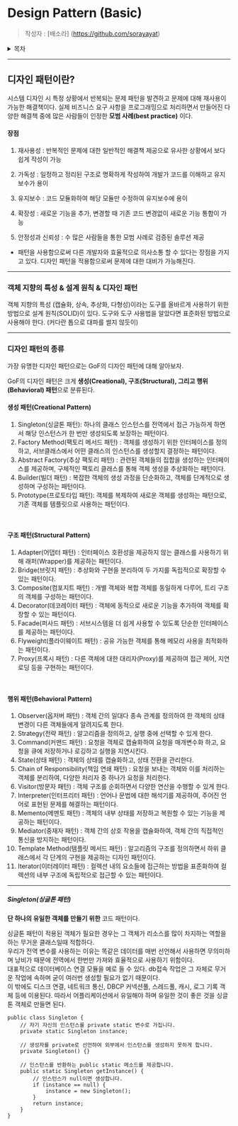 # Design Pattern (Basic)

> 작성자 : [배소라] (https://github.com/sorayayat)

<details>
<summary>목차</summary>

- [디자인 패턴란(Design Pattern)](#디자인-패턴이란)
- [1. 객체 지향의 특성 & 설계 원칙 & 디자인 패턴](#객체-지향의-특성--설계-원칙--디자인-패턴)
- [2. 디자인 패턴 종류](#디자인-패턴의-종류)



</details>

---

## 디자인 패턴이란?

시스템 디자인 시 특정 상황에서 반복되는 문제 패턴을 발견하고 문제에 대해 재사용이 가능한 해결책이다.
실제 비즈니스 요구 사항을 프로그래밍으로 처리하면서 만들어진 다양한 해결책 중에 많은 사람들이 인정한 **모범 사례(best practice)** 이다.


#### 장점

1. 재사용성 : 반복적인 문제에 대한 일반적인 해결책 제공으로 유사한 상황에서 보다 쉽게 작성이 가능

2. 가독성 : 일정하고 정리된 구조로 명확하게 작성하여 개발가 코드를 이해하고 유지보수가 용이

3. 유지보수 : 코드 모듈화하여 해당 모듈만 수정하여 유지보수에 용이

4. 확장성 : 새로운 기능을 추가, 변경할 때 기존 코드 변경없이 새로운 기능 통합이 가능

5. 안정성과 신뢰성 : 수 많은 사람들을 통한 모범 사례로 검증된 솔루션 제공

- 패턴을 사용함으로써 다른 개발자와 효율적으로 의사소통 할 수 있다는 장점을 가지고 있다.
디자인 패턴을 적용함으로써 문제에 대한 대비가 가능해진다.
---
### 객체 지향의 특성 & 설계 원칙 & 디자인 패턴

객체 지향의 특성 (캡슐화, 상속, 추상화, 다형성)이라는 도구를 올바르게 사용하기 위한 방법으로 설계 원칙(SOLID)이 있다.
도구와 도구 사용법을 알았다면 표준화된 방법으로 사용해야 한다.
(커다란 톱으로 대파를 썰지 않듯이)

---
### 디자인 패턴의 종류

가장 유명한 디자인 패턴으로는 GoF의 디자인 패턴에 대해 알아보자.

GoF의 디자인 패턴은 크게 **생성(Creational), 구조(Structural), 그리고 행위(Behavioral) 패턴**으로 분류된다.

#### 생성 패턴(Creational Pattern)

1. Singleton(싱글톤 패턴): 하나의 클래스 인스턴스를 전역에서 접근 가능하게 하면서 해당 인스턴스가 한 번만 생성되도록 보장하는 패턴이다.
2. Factory Method(팩토리 메서드 패턴) : 객체를 생성하기 위한 인터페이스를 정의하고, 서브클래스에서 어떤 클래스의 인스턴스를 생성할지 결정하는 패턴이다.
3. Abstract Factory(추상 팩토리 패턴) : 관련된 객체들의 집합을 생성하는 인터페이스를 제공하며, 구체적인 팩토리 클래스를 통해 객체 생성을 추상화하는 패턴이다.
4. Builder(빌더 패턴) : 복잡한 객체의 생성 과정을 단순화하고, 객체를 단계적으로 생성하며 구성하는 패턴이다.
5. Prototype(프로토타입 패턴): 객체를 복제하여 새로운 객체를 생성하는 패턴으로, 기존 객체를 템플릿으로 사용하는 패턴이다.

 
#### 구조 패턴(Structural Pattern)

1. Adapter(어댑터 패턴) : 인터페이스 호환성을 제공하지 않는 클래스를 사용하기 위해 래퍼(Wrapper)를 제공하는 패턴이다.
2. Bridge(브릿지 패턴) : 추상화와 구현을 분리하여 두 가지를 독립적으로 확장할 수 있는 패턴이다.
3. Composite(컴포지트 패턴) : 개별 객체와 복합 객체를 동일하게 다루어, 트리 구조의 객체를 구성하는 패턴이다.
4. Decorator(데코레이터 패턴) : 객체에 동적으로 새로운 기능을 추가하여 객체를 확장할 수 있는 패턴이다.
5. Facade(퍼사드 패턴) : 서브시스템을 더 쉽게 사용할 수 있도록 단순한 인터페이스를 제공하는 패턴이다.
6. Flyweight(플라이웨이트 패턴) : 공유 가능한 객체를 통해 메모리 사용을 최적화하는 패턴이다.
7. Proxy(프록시 패턴) : 다른 객체에 대한 대리자(Proxy)를 제공하여 접근 제어, 지연 로딩 등을 구현하는 패턴이다.

 
#### 행위 패턴(Behavioral Pattern)

1. Observer(옵저버 패턴) : 객체 간의 일대다 종속 관계를 정의하여 한 객체의 상태 변경이 다른 객체들에게 알려지도록 한다.
2. Strategy(전략 패턴) : 알고리즘을 정의하고, 실행 중에 선택할 수 있게 한다.
3. Command(커맨드 패턴) : 요청을 객체로 캡슐화하여 요청을 매개변수화 하고, 요청을 큐에 저장하거나 로깅하고 실행을 지연시킨다.
4. State(상태 패턴) : 객체의 상태를 캡슐화하고, 상태 전환을 관리한다.
5. Chain of Responsibility(책임 연쇄 패턴) : 요청을 보내는 객체와 이를 처리하는 객체를 분리하여, 다양한 처리자 중 하나가 요청을 처리한다.
6. Visitor(방문자 패턴) : 객체 구조를 순회하면서 다양한 연산을 수행할 수 있게 한다.
7. Interpreter(인터프리터 패턴) : 언어나 문법에 대한 해석기를 제공하여, 주어진 언어로 표현된 문제를 해결하는 패턴이다.
8. Memento(메멘토 패턴) : 객체의 내부 상태를 저장하고 복원할 수 있는 기능을 제공하는 패턴이다.
9. Mediator(중재자 패턴) : 객체 간의 상호 작용을 캡슐화하여, 객체 간의 직접적인 통신을 방지하는 패턴이다.
10. Template Method(템플릿 메서드 패턴) : 알고리즘의 구조를 정의하면서 하위 클래스에서 각 단계의 구현을 제공하는 디자인 패턴이다.
11. Iterator(이터레이터 패턴) : 컬렉션 내의 요소들에 접근하는 방법을 표준화하여 컬렉션의 내부 구조에 독립적으로 접근할 수 있는 패턴이다.

---

##### Singleton(싱글톤 패턴)

**단 하나의 유일한 객체를 만들기 위한** 코드 패턴이다.

싱글톤 패턴이 적용된 객체가 필요한 경우는 그 객체가 리소스를 많이 차지하는 역할을 하는 무거운 클래스일때 적합하다.  
우리가 전역 변수를 사용하는 이유는 똑같은 데이터를 매번 선언해서 사용하면 무의미하며 낭비가 때문에 전역에서 한번만 가져와 효율적으로 사용하기 위함이다.  
대표적으로 데이터베이스 연결 모듈을 예로 들 수 있다. db접속 작업은 그 자체로 무거운 작업에 속하며 굳이 여러번 생성할 필요가 없기 때문이다.  
이 밖에도 디스크 연결, 네트워크 통신, DBCP 커넥션풀, 스레드풀, 캐시, 로그 기록 객체 등에 이용된다. 
따라서 어플리케이션에서 유일해야 하며 유일한 것이 좋은 것을 싱글톤 객체로 만들면 된다. 

```
public class Singleton {
    // 자기 자신의 인스턴스를 private static 변수로 가집니다.
    private static Singleton instance;

    // 생성자를 private로 선언하여 외부에서 인스턴스를 생성하지 못하게 합니다.
    private Singleton() {}

    // 인스턴스를 반환하는 public static 메소드를 제공합니다.
    public static Singleton getInstance() {
        // 인스턴스가 null이면 생성합니다.
        if (instance == null) {
            instance = new Singleton();
        }
        return instance;
    }
}

```